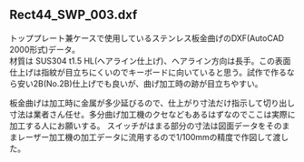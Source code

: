 ## Rect44_SWP_003.dxf
トッププレート兼ケースで使用しているステンレス板金曲げのDXF(AutoCAD 2000形式)データ。  
材質は SUS304 t1.5 HL(ヘアライン仕上げ)、ヘアライン方向は長手。この表面仕上げは指紋が目立ちにくいのでキーボードに向いていると思う。試作で作るなら安い2B(No.2B)仕上げでも良いが、曲げ加工時の跡が目立ちやすい。

板金曲げは加工時に金属が多少延びるので、仕上がり寸法だけ指示して切り出し寸法は業者さん任せ。多分曲げ加工機のクセなどもあるはずなのでここは実際に加工する人にお願いする。
スイッチがはまる部分の寸法は図面データをそのままレーザー加工機の加工データに流用するので1/100mmの精度で作図して渡した。

